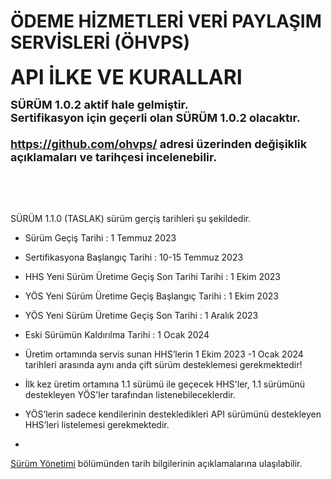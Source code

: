 #  ÖDEME HİZMETLERİ VERİ PAYLAŞIM SERVİSLERİ (ÖHVPS) 

**<font size=6>API İLKE VE KURALLARI  </font>**  

<font size=4><b>SÜRÜM 1.0.2 aktif hale gelmiştir.<br>
Sertifikasyon için geçerli olan SÜRÜM 1.0.2 olacaktır.<br>
<br>
 <https://github.com/ohvps/> adresi üzerinden değişiklik açıklamaları ve tarihçesi incelenebilir.<br></b></font>

<br/>


<br/>
<br/>

SÜRÜM 1.1.0 (TASLAK) sürüm gerçiş tarihleri şu şekildedir.

- Sürüm Geçiş Tarihi : 1 Temmuz 2023

- Sertifikasyona Başlangıç Tarihi : 10-15 Temmuz 2023

- HHS Yeni Sürüm Üretime Geçiş Son Tarihi Tarihi : 1 Ekim 2023

- YÖS Yeni Sürüm Üretime Geçiş Başlangıç Tarihi : 1 Ekim 2023

- YÖS Yeni Sürüm Üretime Geçiş Son Tarihi : 1 Aralık 2023

- Eski Sürümün Kaldırılma Tarihi : 1 Ocak 2024  

- Üretim ortamında servis sunan HHS’lerin 1 Ekim 2023 -1 Ocak 2024  tarihleri arasında aynı anda çift sürüm desteklemesi gerekmektedir!

- İlk kez üretim ortamına 1.1 sürümü ile geçecek HHS'ler, 1.1 sürümünü destekleyen YÖS'ler tarafından listenebileceklerdir.

- YÖS’lerin sadece kendilerinin destekledikleri API sürümünü destekleyen HHS’leri listelemesi gerekmektedir.

- 

[Sürüm Yönetimi](surum-yonetimi) bölümünden tarih bilgilerinin açıklamalarına ulaşılabilir.


<br/>
<br/>
<br/>
<br/>
<br/>
<br/>
<br/>
<br/>
<br/>
<br/>
<br/>
<br/>
<br/>
<br/>
<br/>
<br/>
<br/>
<br/>
<br/>
<br/>
<br/>
<br/>
<br/>